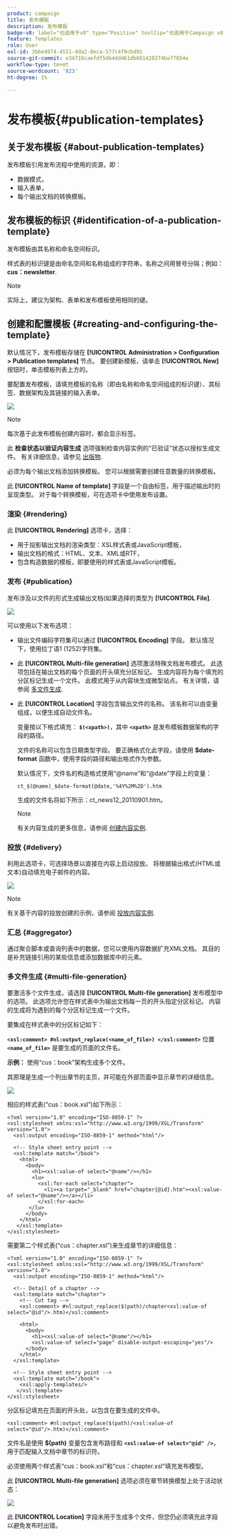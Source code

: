 ```yaml
---
product: campaign
title: 发布模板
description: 发布模板
badge-v8: label="也适用于v8" type="Positive" tooltip="也适用于Campaign v8"
feature: Templates
role: User
exl-id: 3b6e4974-4551-4da2-8eca-577c4f9cbd91
source-git-commit: e34718caefdf5db4ddd61db601420274be77054e
workflow-type: tm+mt
source-wordcount: '823'
ht-degree: 1%

---
```


# 发布模板{#publication-templates}

## 关于发布模板 {#about-publication-templates}

发布模板引用发布流程中使用的资源，即：

* 数据模式，
* 输入表单，
* 每个输出文档的转换模板。

## 发布模板的标识 {#identification-of-a-publication-template}

发布模板由其名称和命名空间标识。

样式表的标识键是由命名空间和名称组成的字符串，名称之间用冒号分隔；例如： **cus：newsletter**.

>[!NOTE]
>
>实际上，建议为架构、表单和发布模板使用相同的键。

## 创建和配置模板 {#creating-and-configuring-the-template}

默认情况下，发布模板存储在 **[!UICONTROL Administration > Configuration > Publication templates]** 节点。 要创建新模板，请单击 **[!UICONTROL New]** 按钮时，单击模板列表上方的。

要配置发布模板，请填充模板的名称（即由名称和命名空间组成的标识键）、其标签、数据架构及其链接的输入表单。

![](assets/d_ncs_content_model.png)

>[!NOTE]
>
>每次基于此发布模板创建内容时，都会显示标签。

此 **检查状态以验证内容生成** 选项强制检查内容实例的“已验证”状态以授权生成文件。 有关详细信息，请参见 [出版物](#publication).

必须为每个输出文档添加转换模板。 您可以根据需要创建任意数量的转换模板。

此 **[!UICONTROL Name of template]** 字段是一个自由标签，用于描述输出时的呈现类型。 对于每个转换模板，可在选项卡中使用发布设置。

### 渲染 {#rendering}

此 **[!UICONTROL Rendering]** 选项卡，选择：

* 用于投影输出文档的渲染类型：XSL样式表或JavaScript模板，
* 输出文档的格式：HTML、文本、XML或RTF，
* 包含构造数据的模板，即要使用的样式表或JavaScript模板。

### 发布 {#publication}

发布涉及以文件的形式生成输出文档(如果选择的类型为 **[!UICONTROL File]**.

![](assets/d_ncs_content_model2.png)

可以使用以下发布选项：

* 输出文件编码字符集可以通过 **[!UICONTROL Encoding]** 字段。 默认情况下，使用拉丁语1 (1252)字符集。
* 此 **[!UICONTROL Multi-file generation]** 选项激活特殊文档发布模式。 此选项包括在输出文档的每个页面的开头填充分区标记。 生成内容将为每个填充的分区标记生成一个文件。 此模式用于从内容块生成微型站点。 有关详情，请参阅 [多文件生成](#multi-file-generation).
* 此 **[!UICONTROL Location]** 字段包含输出文件的名称。 该名称可以由变量组成，以便生成自动文件名。

  变量按以下格式填充： **`$(<xpath>)`**，其中 **`<xpath>`** 是发布模板数据架构的字段的路径。

  文件的名称可以包含日期类型字段。 要正确格式化此字段，请使用 **$date-format** 函数中，使用字段的路径和输出格式作为参数。

  默认情况下，文件名的构造格式使用“@name”和“@date”字段上的变量：

  ```
  ct_$(@name)_$date-format(@date,'%4Y%2M%2D').htm
  ```

  生成的文件名将如下所示：ct_news12_20110901.htm。

  >[!NOTE]
  >
  >有关内容生成的更多信息，请参阅 [创建内容实例](using-a-content-template.md#creating-a-content-instance).

### 投放 {#delivery}

利用此选项卡，可选择场景以直接在内容上启动投放。 将根据输出格式(HTML或文本)自动填充电子邮件的内容。

![](assets/d_ncs_content_model3.png)

>[!NOTE]
>
>有关基于内容的投放创建的示例，请参阅 [投放内容实例](using-a-content-template.md#delivering-a-content-instance).

### 汇总 {#aggregator}

通过聚合脚本或查询列表中的数据，您可以使用内容数据扩充XML文档。 其目的是补充链接引用的某些信息或添加数据库中的元素。

### 多文件生成 {#multi-file-generation}

要激活多个文件生成，请选择 **[!UICONTROL Multi-file generation]** 发布模型中的选项。 此选项允许您在样式表中为输出文档每一页的开头指定分区标记。 内容的生成将为遇到的每个分区标记生成一个文件。

要集成在样式表中的分区标记如下：

**`<xsl:comment> #nl:output_replace(<name_of_file>) </xsl:comment>`** 位置 **`<name_of_file>`** 是要生成的页面的文件名。

**示例：** 使用“cus：book”架构生成多个文件。

其原理是生成一个列出章节的主页，并可能在外部页面中显示章节的详细信息。

![](assets/d_ncs_content_chunk.png)

相应的样式表(“cus：book.xsl”)如下所示：

```
<?xml version="1.0" encoding="ISO-8859-1" ?>
<xsl:stylesheet xmlns:xsl="http://www.w3.org/1999/XSL/Transform" version="1.0">
  <xsl:output encoding="ISO-8859-1" method="html"/>

  <!-- Style sheet entry point -->
  <xsl:template match="/book">
    <html>
      <body>
        <h1><xsl:value-of select="@name"/></h1>
        <lu>
          <xsl:for-each select="chapter">
            <li><a target="_blank" href="chapter{@id}.htm"><xsl:value-of select="@name"/></a></li>  
          </xsl:for-each>
       </lu>
      </body>
    </html>
   </xsl:template>
</xsl:stylesheet>
```

需要第二个样式表(“cus：chapter.xsl”)来生成章节的详细信息：

```
<?xml version="1.0" encoding="ISO-8859-1" ?>
<xsl:stylesheet xmlns:xsl="http://www.w3.org/1999/XSL/Transform" version="1.0">
  <xsl:output encoding="ISO-8859-1" method="html"/>

  <!-- Detail of a chapter -->
  <xsl:template match="chapter">
    <!-- Cut tag -->   
    <xsl:comment> #nl:output_replace($(path)/chapter<xsl:value-of select="@id"/>.htm)</xsl:comment>
    
    <html>
      <body>
        <h1><xsl:value-of select="@name"/></h1>
        <xsl:value-of select="page" disable-output-escaping="yes"/>
      </body>
    </html>
  </xsl:template>

  <!-- Style sheet entry point -->
  <xsl:template match="/book">
    <xsl:apply-templates/>
   </xsl:template>
</xsl:stylesheet>
```

分区标记填充在页面的开头处，以包含在要生成的文件中。

```
<xsl:comment> #nl:output_replace($(path)/<xsl:value-of select="@id"/>.htm)</xsl:comment>
```

文件名是使用 **$(path)** 变量包含发布路径和 **`<xsl:value-of select="@id" />`**，用于匹配输入文档中章节的标识符。

必须使用两个样式表“cus：book.xsl”和“cus：chapter.xsl”填充发布模型。

此 **[!UICONTROL Multi-file generation]** 选项必须在章节转换模型上处于活动状态：

![](assets/d_ncs_content_chunk2.png)

此 **[!UICONTROL Location]** 字段未用于生成多个文件，但您仍必须填充此字段以避免发布时出错。
